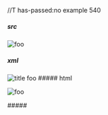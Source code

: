 //T has-passed:no
example 540
##### src
![foo](/url "title")
##### xml
<?xml version="1.0" encoding="UTF-8"?>
<!DOCTYPE document SYSTEM "CommonMark.dtd">
<document xmlns="http://commonmark.org/xml/1.0">
  <paragraph>
    <image destination="/url" title="title">
      <text>foo</text>
    </image>
  </paragraph>
</document>
##### html
<p><img src="/url" alt="foo" title="title" /></p>
#####
